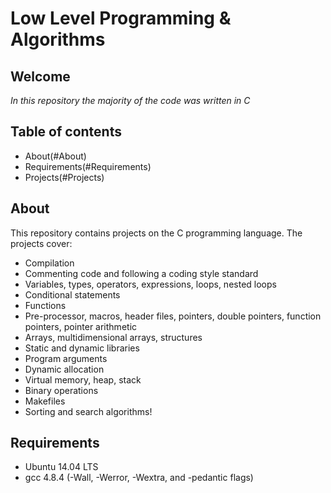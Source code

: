 # Low Level Programming & Algorithms
## Welcome
_In this repository the majority of the code was written in C_
## Table of contents
* About(#About)
* Requirements(#Requirements)
* Projects(#Projects)
## About
This repository contains projects on the C programming language. The projects cover:
* Compilation
* Commenting code and following a coding style standard
* Variables, types, operators, expressions, loops, nested loops
* Conditional statements
* Functions
* Pre-processor, macros, header files, pointers, double pointers, function pointers, pointer arithmetic
* Arrays, multidimensional arrays, structures
* Static and dynamic libraries
* Program arguments
* Dynamic allocation
* Virtual memory, heap, stack
* Binary operations
* Makefiles
* Sorting and search algorithms!
## Requirements
* Ubuntu 14.04 LTS
* gcc 4.8.4 (-Wall, -Werror, -Wextra, and -pedantic flags)
